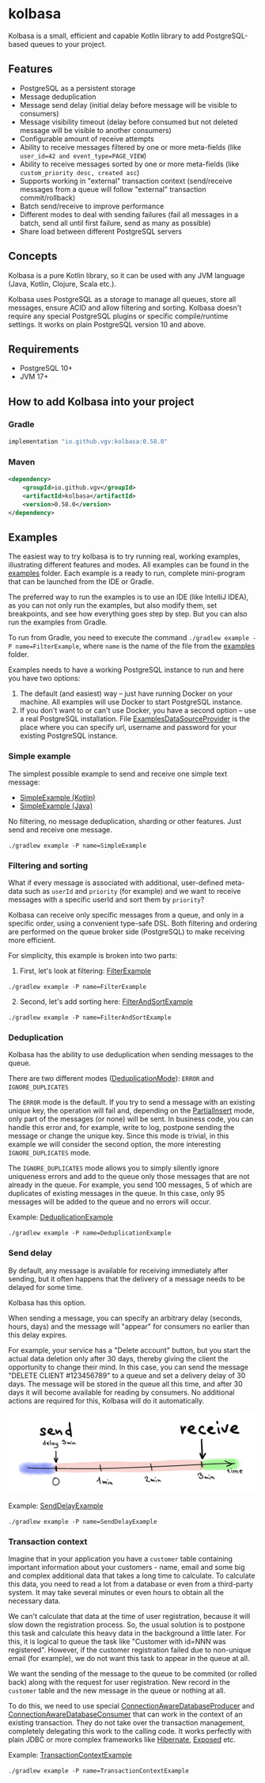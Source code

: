 # kolbasa

Kolbasa is a small, efficient and capable Kotlin library to add PostgreSQL-based queues to your project.

## Features
* PostgreSQL as a persistent storage
* Message deduplication
* Message send delay (initial delay before message will be visible to consumers)
* Message visibility timeout (delay before consumed but not deleted message will be visible to another consumers)
* Configurable amount of receive attempts
* Ability to receive messages filtered by one or more meta-fields (like `user_id=42 and event_type=PAGE_VIEW`)
* Ability to receive messages sorted by one or more meta-fields (like `custom_priority desc, created asc`)
* Supports working in "external" transaction context (send/receive messages from a queue will follow "external" transaction commit/rollback)
* Batch send/receive to improve performance
* Different modes to deal with sending failures (fail all messages in a batch, send all until first failure, send as many as possible)
* Share load between different PostgreSQL servers

## Concepts
Kolbasa is a pure Kotlin library, so it can be used with any JVM language (Java, Kotlin, Clojure, Scala etc.).

Kolbasa uses PostgreSQL as a storage to manage all queues, store all messages, ensure ACID and allow filtering and sorting.
Kolbasa doesn't require any special PostgreSQL plugins or specific compile/runtime settings. It works on plain PostgreSQL
version 10 and above.

## Requirements
* PostgreSQL 10+
* JVM 17+


## How to add Kolbasa into your project
### Gradle
```groovy
implementation "io.github.vgv:kolbasa:0.58.0"
```
### Maven
```xml
<dependency>
    <groupId>io.github.vgv</groupId>
    <artifactId>kolbasa</artifactId>
    <version>0.58.0</version>
</dependency>
```

## Examples
The easiest way to try kolbasa is to try running real, working examples, illustrating different features and modes. All examples
can be found in the [examples](src/test/kotlin/examples) folder. Each example is a ready to run, complete mini-program that can
be launched from the IDE or Gradle.

The preferred way to run the examples is to use an IDE (like IntelliJ IDEA), as you can not only run the examples, but also
modify them, set breakpoints, and see how everything goes step by step. But you can also run the examples from Gradle.

To run from Gradle, you need to execute the command `./gradlew example -P name=FilterExample`, where `name` is
the name of the file from the [examples](src/test/kotlin/examples) folder.

Examples needs to have a working PostgreSQL instance to run and here you have two options:
1) The default (and easiest) way – just have running Docker on your machine. All examples will use Docker to start PostgreSQL instance.
2) If you don't want to or can't use Docker, you have a second option – use a real PostgreSQL installation.
File [ExamplesDataSourceProvider](src/test/kotlin/examples/ExamplesDataSourceProvider.kt) is the place where you can specify
url, username and password for your existing PostgreSQL instance.

### Simple example
The simplest possible example to send and receive one simple text message:
* [SimpleExample (Kotlin)](src/test/kotlin/examples/SimpleExample.kt)
* [SimpleExample (Java)](src/test/kotlin/examples/SimpleExample.java)

No filtering, no message deduplication, sharding or other features. Just send and receive one message.

`./gradlew example -P name=SimpleExample`

### Filtering and sorting
What if every message is associated with additional, user-defined meta-data such as `userId` and `priority` (for example) and
we want to receive messages with a specific userId and sort them by `priority`?

Kolbasa can receive only specific messages from a queue, and only in a specific order, using a convenient type-safe DSL. Both
filtering and ordering are performed on the queue broker side (PostgreSQL) to make receiving more efficient.

For simplicity, this example is broken into two parts:
1) First, let's look at filtering: [FilterExample](src/test/kotlin/examples/FilterExample.kt)

`./gradlew example -P name=FilterExample`

2) Second, let's add sorting here: [FilterAndSortExample](src/test/kotlin/examples/FilterAndSortExample.kt)

`./gradlew example -P name=FilterAndSortExample`

### Deduplication
Kolbasa has the ability to use deduplication when sending messages to the queue.

There are two different modes ([DeduplicationMode](src/main/kotlin/kolbasa/producer/DeduplicationMode.kt)): `ERROR` and `IGNORE_DUPLICATES`

The `ERROR` mode is the default. If you try to send a message with an existing unique key, the operation will fail and,
depending on the [PartialInsert](src/main/kotlin/kolbasa/producer/PartialInsert.kt) mode, only part of the messages (or none)
will be sent. In business code, you can handle this error and, for example, write to log, postpone sending the message or change
the unique key. Since this mode is trivial, in this example we will consider the second option, the more interesting `IGNORE_DUPLICATES` mode.

The `IGNORE_DUPLICATES` mode allows you to simply silently ignore uniqueness errors and add to the queue only those messages that
are not already in the queue. For example, you send 100 messages, 5 of which are duplicates of existing messages in the queue.
In this case, only 95 messages will be added to the queue and no errors will occur.

Example: [DeduplicationExample](src/test/kotlin/examples/DeduplicationExample.kt)

`./gradlew example -P name=DeduplicationExample`


### Send delay
By default, any message is available for receiving immediately after sending, but it often happens that the delivery of a
message needs to be delayed for some time.

Kolbasa has this option.

When sending a message, you can specify an arbitrary delay (seconds, hours, days) and the message will "appear" for consumers
no earlier than this delay expires.

For example, your service has a "Delete account" button, but you start the actual data deletion only after 30 days, thereby
giving the client the opportunity to change their mind. In this case, you can send the message "DELETE CLIENT #123456789" to a
queue and set a delivery delay of 30 days. The message will be stored in the queue all this time, and after 30 days it will
become available for reading by consumers. No additional actions are required for this, Kolbasa will do it automatically.

![Send delay](src/test/kotlin/examples/send_delay.png)

Example: [SendDelayExample](src/test/kotlin/examples/SendDelayExample.kt)

`./gradlew example -P name=SendDelayExample`


### Transaction context
Imagine that in your application you have a `customer` table containing important information about your customers - name, email
and some big and complex additional data that takes a long time to calculate. To calculate this data, you need to read a lot from
a database or even from a third-party system. It may take several minutes or even hours to obtain all the necessary data.

We can't calculate that data at the time of user registration, because it will slow down the registration process. So, the usual
solution is to postpone this task and calculate this heavy data in the background a little later. For this, it is logical to
queue the task like "Customer with id=NNN was registered". However, if the customer registration failed due to
non-unique email (for example), we do not want this task to appear in the queue at all.

We want the sending of the message to the queue to be commited (or rolled back) along with the request for user registration.
New record in the `customer` table and the new message in the queue or nothing at all.

To do this, we need to use special [ConnectionAwareDatabaseProducer](src/main/kotlin/kolbasa/producer/connection/ConnectionAwareDatabaseProducer.kt)
and [ConnectionAwareDatabaseConsumer](src/main/kotlin/kolbasa/consumer/connection/ConnectionAwareDatabaseConsumer.kt) that can
work in the context of an existing transaction. They do not take over the transaction management, completely delegating this work
to the calling code. It works perfectly with plain JDBC or more complex frameworks like [Hibernate](https://hibernate.org),
[Exposed](https://jetbrains.github.io/Exposed/home.html) etc.

Example: [TransactionContextExample](src/test/kotlin/examples/TransactionContextExample.kt)

`./gradlew example -P name=TransactionContextExample`
